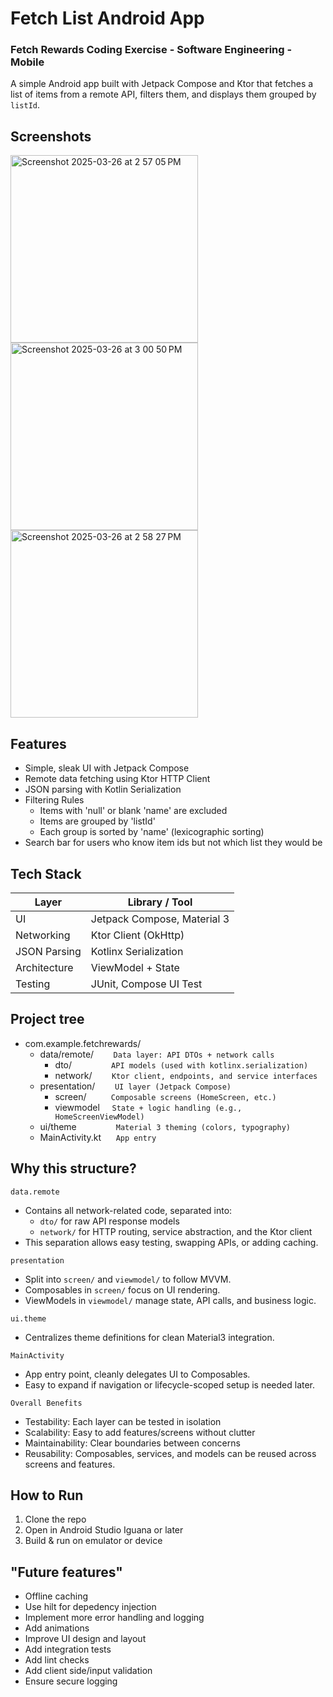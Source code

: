 # Fetch List Android App
### Fetch Rewards Coding Exercise - Software Engineering - Mobile
A simple Android app built with Jetpack Compose and Ktor that fetches a list of items from a remote API, filters them, and displays them grouped by `listId`.

## Screenshots

<img height="300" alt="Screenshot 2025-03-26 at 2 57 05 PM" src="https://github.com/user-attachments/assets/671c92cc-2ec7-4da8-bfbd-425cf0dad33d" />

<img height="300" alt="Screenshot 2025-03-26 at 3 00 50 PM" src="https://github.com/user-attachments/assets/b5e6dba9-c7b0-4c0e-8ac9-b2c44bfecc17" />

<img height="300" alt="Screenshot 2025-03-26 at 2 58 27 PM" src="https://github.com/user-attachments/assets/4ee46c18-7eb7-4c8a-8a16-f0b8e2045d9c" />

## Features 

- Simple, sleak UI with Jetpack Compose
- Remote data fetching using Ktor HTTP Client
- JSON parsing with Kotlin Serialization
- Filtering Rules
  - Items with 'null' or blank 'name' are excluded
  - Items are grouped by 'listId'
  - Each group is sorted by 'name' (lexicographic sorting)
- Search bar for users who know item ids but not which list they would be

## Tech Stack

| Layer        | Library / Tool            |
|--------------|---------------------------|
| UI           | Jetpack Compose, Material 3 |
| Networking   | Ktor Client (OkHttp)       |
| JSON Parsing | Kotlinx Serialization      |
| Architecture | ViewModel + State          |
| Testing      | JUnit, Compose UI Test     |

## Project tree

 * com.example.fetchrewards/
   * data/remote/ &nbsp;&nbsp;&nbsp;&nbsp;&nbsp;&nbsp;&nbsp;`Data layer: API DTOs + network calls`
     * dto/ &nbsp;&nbsp;&nbsp;&nbsp;&nbsp;&nbsp;&nbsp;&nbsp;&nbsp;&nbsp;&nbsp;&nbsp;&nbsp;&nbsp;&nbsp;`API models (used with kotlinx.serialization)`
     * network/ &nbsp;&nbsp;&nbsp;&nbsp;&nbsp;&nbsp; `Ktor client, endpoints, and service interfaces`
   * presentation/ &nbsp;&nbsp;&nbsp;&nbsp;&nbsp;&nbsp;&nbsp;`UI layer (Jetpack Compose)`
     * screen/ &nbsp;&nbsp;&nbsp;&nbsp;&nbsp;&nbsp;&nbsp;&nbsp;&nbsp;`Composable screens (HomeScreen, etc.)`
     * viewmodel &nbsp;&nbsp;&nbsp;&nbsp;`State + logic handling (e.g., HomeScreenViewModel)`
   * ui/theme &nbsp;&nbsp;&nbsp;&nbsp;&nbsp;&nbsp;&nbsp;&nbsp;&nbsp;&nbsp;&nbsp;&nbsp;&nbsp;&nbsp;&nbsp;`Material 3 theming (colors, typography)`
   * MainActivity.kt &nbsp;&nbsp;&nbsp;&nbsp; `App entry`
  
## Why this structure?
`data.remote`
- Contains all network-related code, separated into:
  - `dto/` for raw API response models
  - `network/` for HTTP routing, service abstraction, and the Ktor client
- This separation allows easy testing, swapping APIs, or adding caching.

`presentation`
- Split into `screen/` and `viewmodel/` to follow MVVM.
- Composables in `screen/` focus on UI rendering.
- ViewModels in `viewmodel/` manage state, API calls, and business logic.

`ui.theme`
- Centralizes theme definitions for clean Material3 integration.

`MainActivity`
- App entry point, cleanly delegates UI to Composables.
- Easy to expand if navigation or lifecycle-scoped setup is needed later.

`Overall Benefits`
- Testability: Each layer can be tested in isolation
- Scalability: Easy to add features/screens without clutter
- Maintainability: Clear boundaries between concerns
- Reusability: Composables, services, and models can be reused across screens and features.
  


## How to Run 
1. Clone the repo
2. Open in Android Studio Iguana or later
3. Build & run on emulator or device

## "Future features"
- Offline caching
- Use hilt for depedency injection
- Implement more error handling and logging
- Add animations
- Improve UI design and layout
- Add integration tests
- Add lint checks
- Add client side/input validation
- Ensure secure logging
